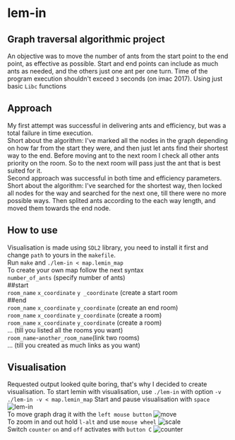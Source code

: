 # lem-in
## Graph traversal algorithmic project

An objective was to move the number of ants from the start point to the end point, as effective as possible. Start and end points can include as much ants as needed, and the others just one ant per one turn. Time of the program execution shouldn't exceed `3` seconds (on imac 2017). Using just basic `Libc` functions

## Approach
My first attempt was successful in delivering ants and efficiency, but was a total failure in time execution.     
Short about the algorithm: I've marked all the nodes in the graph depending on how far from the start they were, and then just let ants find their shortest way to the end. Before moving ant to the next room I check all other ants priority on the room. So to the next room will pass just the ant that is best suited for it.     
Second approach was successful in both time and efficiency parameters.      
Short about the algorithm: I've searched for the shortest way, then locked all nodes for the way and searched for the next one, till there were no more possible ways. Then  splited ants according to the each way length, and moved them towards the end node.  

## How to use
Visualisation is made using `SDL2` library, you need to install it first and change `path` to yours in the `makefile`.  
Run `make` and `./lem-in < map.lemin_map`  
To create your own map follow the next syntax     
`number_of_ants`  (specify number of ants)     
##start     
`room_name` `x_coordinate` `y _coordinate`  (create a start room     
##end     
`room_name` `x_coordinate` `y_coordinate`  (create an end room)     
`room_name` `x_coordinate` `y_coordinate`  (create a room)     
`room_name` `x_coordinate` `y_coordinate`  (create a room)     
...  (till you listed all the rooms you want)       
`room_name`-`another_room_name`(link two rooms)       
...  (till you created as much links as you want)       

## Visualisation
Requested output looked quite boring, that's why I decided to create visualisation.
To start lemin with visualisation, use `./lem-in` with option `-v`  
`./lem-in -v < map.lemin_map`
Start and pause visualisation with `space`
![lem-in](../assets/image/lem-in.gif)     
To move graph drag it with the `left mouse button`
![move](../assets/image/move.gif)     
To zoom in and out hold `l-alt` and use `mouse wheel`
![scale](../assets/image/scale.gif)     
Switch `counter` `on` and `off` activates with `button C`
![counter](../assets/image/counter.gif)     
     
